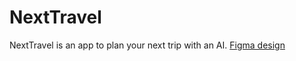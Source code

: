 # NextTravel

NextTravel is an app to plan your next trip with an AI. [Figma design](https://www.figma.com/design/t2mtP8UL1TPQJyxP89gxWD/NextTravel?node-id=38-712&t=GTmctJS0nuwSPyC3-1)